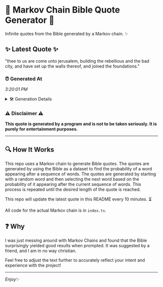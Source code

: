 # 📖 Markov Chain Bible Quote Generator 📖

Infinite quotes from the Bible generated by a Markov chain. ✨

## ✨ Latest Quote ✨
"thee to us are come unto jerusalem, building the rebellious and the bad city, and have set up the walls thereof, and joined the foundations."

### ⏰ Generated At
*3:20:01 PM*

<details>
    <summary>🛠️ Generation Details</summary>
    <p>
        <strong>🌱 Seed:</strong> thee<br>
        <strong>🔄 Iterations:</strong> 24<br>
        <strong>📜 Context History:</strong><br>[ thee ]: to<br>[ thee, to ]: us<br>[ thee, to, us ]: are<br>[ thee, to, us, are ]: come<br>[ thee, to, us, are, come ]: unto<br>[ thee, to, us, are, come, unto ]: jerusalem,<br>[ to, us, are, come, unto, jerusalem, ]: building<br>[ us, are, come, unto, jerusalem,, building ]: the<br>[ are, come, unto, jerusalem,, building, the ]: rebellious<br>[ come, unto, jerusalem,, building, the, rebellious ]: and<br>[ unto, jerusalem,, building, the, rebellious, and ]: the<br>[ jerusalem,, building, the, rebellious, and, the ]: bad<br>[ building, the, rebellious, and, the, bad ]: city,<br>[ the, rebellious, and, the, bad, city, ]: and<br>[ rebellious, and, the, bad, city,, and ]: have<br>[ and, the, bad, city,, and, have ]: set<br>[ the, bad, city,, and, have, set ]: up<br>[ bad, city,, and, have, set, up ]: the<br>[ city,, and, have, set, up, the ]: walls<br>[ and, have, set, up, the, walls ]: thereof,<br>[ have, set, up, the, walls, thereof, ]: and<br>[ set, up, the, walls, thereof,, and ]: joined<br>[ up, the, walls, thereof,, and, joined ]: the<br>[ the, walls, thereof,, and, joined, the ]: foundations.<br>
    </p>
</details>

### ⚠️ Disclaimer ⚠️
**This quote is generated by a program and is not to be taken seriously. It is purely for entertainment purposes.**

---

## 🔍 How It Works

This repo uses a Markov chain to generate Bible quotes. The quotes are generated by using the Bible as a dataset to find the probability of a word appearing after a sequence of words. The quotes are generated by starting with a random word and then selecting the next word based on the probability of it appearing after the current sequence of words. This process is repeated until the desired length of the quote is reached.

This repo will update the latest quote in this README every 10 minutes. ⏳

All code for the actual Markov chain is in `index.ts`.

## ❓ Why

I was just messing around with Markov Chains and found that the Bible surprisingly yielded good results when prompted. 
It was suggested by a friend, and I am in no way christian.

Feel free to adjust the text further to accurately reflect your intent and experience with the project!

---

*Enjoy*✨

